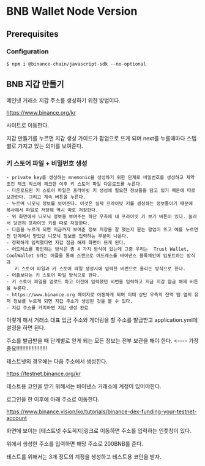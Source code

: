 # BNB Wallet Node Version

## Prerequisites

### Configuration

```
$ npm i @binance-chain/javascript-sdk --no-optional
```

## BNB 지갑 만들기   

메인넷 거래소 지갑 주소를 생성하기 위한 방법이다.


https://www.binance.org/kr

사이트로 이동한다. 

지갑 만들기를 누르면 지갑 생성 가이드가 팝업으로 뜨게 되며 next를 누를때마다 스텝별로 가지고 있는 의미를 보여준다.


### 키 스토어 파일 + 비밀번호 생성

    - private key를 생성하는 mnemonic을 생성하기 위한 단계로 비밀번호를 생성하고 제약 조건 체크 박스에 체크한 이후 키 스토어 파일 다운로드를 누른다.
    - 다운로드된 키 스토어 파일은 프라이빗 키 생성에 필요한 정보들을 담고 있기 때문에 따로 보관한다. 그리고 계속 버튼을 누른다.
    - 누르며 니모닉 정보를 보여준다. 이것은 실제 프라이빗 키를 생성하는 정보들이기 때문에 복사해서 파일로 저장해 역시 따로 저장한다. 
    - 위 화면에서 니모닉 정보을 보여주는 하단 우측에 내 프라이빗 키 보기 버튼이 있다. 눌러서 당연히 프라이빗 키를 따로 저장한다.    
    - 다음을 누르게 되면 지금까지 보여준 정보 저장을 잘 했는지 묻는 팝업이 뜨고 예를 누르면 전 단계에서 받았던 니모닉 정보를 입력하는 부분이 나온다.
    - 정확하게 입력했다면 지갑 잠금 해제 화면이 뜨게 된다.
    - 어드레스를 확인하는 방식은 총 4 가지 방식이 있는데 그중 우리는  Trust Wallet, CoolWallet S라는 어플을 통해 스캔으로 어드레스를 바이낸스 블록체인에 임포트하는 방식과
       키 스토어 파일과 키 스토어 파일 생성시에 입력한 비번으로 올리는 방식으로 한다.
    - 어플보다는 키 스토어 파일 방식으로 한다.
    - 키 스토어 파일을 업로드 하고 이전에 입력했던 비번을 입력하고 지금 지갑 잠금 해제 버튼을 누른다. 
    - https://www.binance.org 페이지로 이동하게 되며 이때 상단 우측의 잔액 탭 옆의 유저 정보를 누르게 되면 지갑 주소가 생성된 것을 볼 수 있다.
    - 지갑 주소를 카피하면 지갑 생성 완료

이렇게 해서 거래소 대표 입금 주소와 게더링을 할 주소를 발급받고 application.yml에 설정을 하면 된다.

주소를 발급받을 때 단계별로 얻게 되는 모든 정보는 전부 보관을 해야 한다. <---- 가장 중요!!!!!!!!!!!!!!!!!!!!


테스트넷의 경우에는 다음 주소에서 생성한다.    

https://testnet.binance.org/kr    

테스트용 코인을 받기 위해서는 바이낸스 거래소에 계정이 있어야한다.    

로그인을 한 이후에 아래 주소로 이동한다.    

https://www.binance.vision/ko/tutorials/binance-dex-funding-your-testnet-account    

화면에 보이는 [테스트넷 수도꼭지]링크로 이동하면  주소를 입력하는 인풋창이 있다.

위에서 생성한 주소를 입력하면 해당 주소로 200BNB를 준다.   

테스트를 위해서는 3개 정도의 계정을 생성하고 테스트용 코인을 받자.